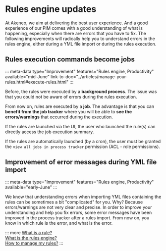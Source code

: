 # Rules engine updates

At Akeneo, we aim at delivering the best user experience. And a good experience of our PIM comes with a good understanding of what is happening, especially when there are errors that you have to fix.
The following improvements will radically help you to understand errors in the rules engine, either during a YML file import or during the rules execution.

## Rules execution commands become jobs

::: meta-data type="Improvement" features="Rules engine, Productivity" available="mid-June" link-to-doc="../articles/manage-your-rules.html#execute-rules.html"
:::

Before, the rules were executed by a **background process**. The issue was that you could not be aware of errors during the rules execution.

From now on, rules are executed by a **job**. The advantage is that you can **benefit from the job tracker** where you will be able to **see the errors/warnings** that occurred during the execution.

If the rules are launched via the UI, the user who launched the rule(s) can directly access the job execution summary.

If the rules are automatically launched (by a cron), the user must be granted the `view all jobs in process tracker` permission (ACL - role permissions).

## Improvement of error messages during YML file import

::: meta-data type="Improvement" features="Rules engine, Productivity" available="early-June"
:::

We know that understanding errors when importing YML files containing the rules can be sometimes a bit "complicated" for you. Why? Because errors/warnings are not very clear and precise.
In order to improve your understanding and help you fix errors, some error messages have been improved in the process tracker after a rules import.
From now on, you know in which rule is the error, and what is the error.

::: more
[What is a rule?](../articles//what-is-a-rule.html)  
[What is the rules engine?](../articles/get-started-with-the-rules-engine.html)   
[How to manage my rules?](../articles/manage-your-rules.html)
:::
